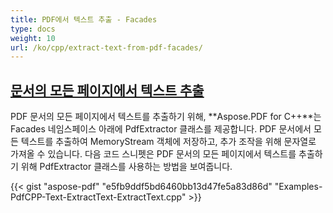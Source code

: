 ```yaml
---
title: PDF에서 텍스트 추출 - Facades
type: docs
weight: 10
url: /ko/cpp/extract-text-from-pdf-facades/
---
```


## <ins>**문서의 모든 페이지에서 텍스트 추출**
PDF 문서의 모든 페이지에서 텍스트를 추출하기 위해, **Aspose.PDF for C++**는 Facades 네임스페이스 아래에 PdfExtractor 클래스를 제공합니다. PDF 문서에서 모든 텍스트를 추출하여 MemoryStream 객체에 저장하고, 추가 조작을 위해 문자열로 가져올 수 있습니다. 다음 코드 스니펫은 PDF 문서의 모든 페이지에서 텍스트를 추출하기 위해 PdfExtractor 클래스를 사용하는 방법을 보여줍니다.



{{< gist "aspose-pdf" "e5fb9ddf5bd6460bb13d47fe5a83d86d" "Examples-PdfCPP-Text-ExtractText-ExtractText.cpp" >}}